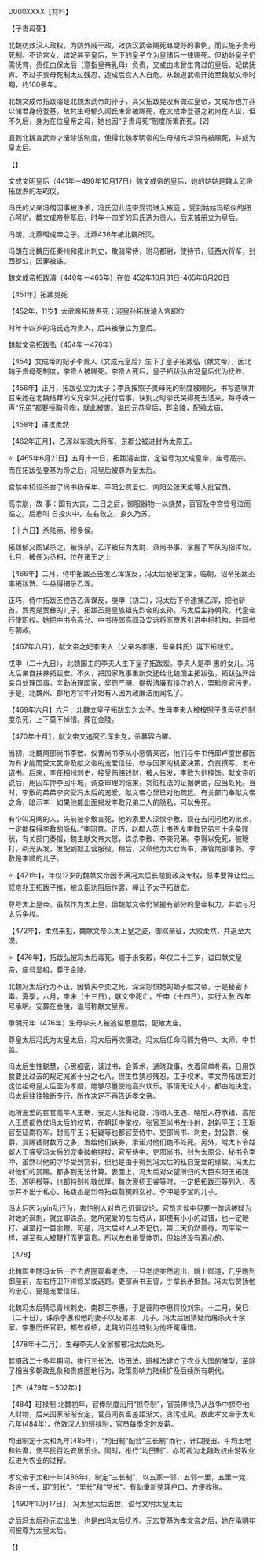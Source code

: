 D000XXXX【材料】

【子贵母死】

北魏彷效汉人政权，为防外戚干政，效仿汉武帝赐死赵婕妤的事例，而实施子贵母死制。不论宫女、嫔妃甚至皇后，生下的皇子立为皇储后一律赐死。但幼龄皇子仍需抚育，责任由保太后（意指皇帝乳母）负责，又或由未曾生育过的皇后、妃嫔抚育。不过子贵母死制太过残忍，造成后宫人人自危。从魏道武帝开始至魏献文帝时期，约100多年。

北魏文成帝拓跋濬是北魏太武帝的孙子，其父拓跋晃没有做过皇帝，文成帝也并非以储君身份登基，故其生母郁久闾氏未曾被赐死，在文成帝登基之初尚在人世，但不久后，身为在位皇帝之母，她也因“子贵母死”制度所累而死。[2]

直到北魏宣武帝才废除该制度，使得北魏孝明帝的生母胡充华没有被赐死，并成为皇太后。

【】

文成文明皇后（441年－490年10月17日）魏文成帝的皇后，她的姑姑是魏太武帝拓跋焘的左昭仪。

冯氏的父亲冯朗因事被诛杀，冯氏因此连带受罚进入掖庭 ，受到姑姑冯昭仪的细心呵护。魏文成帝登基后，时年十四岁的冯氏选为贵人，后来被册立为皇后。

冯朗，北燕昭成帝之子。北燕436年被北魏所灭。

冯朗在北魏历任秦州和雍州刺史，散骑常侍，驸马都尉，使持节，征西大将军，封西郡公，因罪被诛。

魏文成帝拓跋濬（440年－465年）在位	452年10月31日-465年6月20日

【451年】拓跋晃死

【452年，11岁】太武帝拓跋焘死；迎皇孙拓跋濬入宫即位

时年十四岁的冯氏选为贵人，后来被册立为皇后。

魏献文帝拓跋弘（454年－476年）

【454】文成帝的妃子李贵人（文成元皇后）生下了皇子拓跋弘（献文帝），因北魏子贵母死制度，李贵人被赐死。李贵人死后，皇子拓跋弘由冯皇后代为抚养，

【456年】正月，拓跋弘立为太子；李氏按照子贵母死的制度被赐死，书写遗嘱并召来她在北魏结拜的义兄李洪之托付后事，诀别之时李氏哭得死去活来，每呼唤一声“兄弟”都要捶胸号啕，就此被害。谥曰元恭皇后，葬金陵，配飨太庙。

【458年】进攻柔然

【462年正月】，乙浑以车骑大将军、东郡公被进封为太原王。

⭐️【465年6月21日】五月十一日，拓跋濬去世，定谥号为文成皇帝，庙号高宗。而在拓跋弘登基为帝之后，冯皇后被尊为皇太后。

宫禁中矫诏杀害了尚书杨保年、平阳公贾爱仁、南阳公张天度等大批官员。

高宗崩，故 事：国有大丧，三日之后，御服器物一以烧焚，百官及中宫皆号泣而临之。后悲叫 自投火中，左右救之，良久乃苏。

【十六日】杀陆丽、穆多侯。

拓跋郁又图谋杀之，被诛杀。乙浑被任为太尉、录尚书事，掌握了军队的指挥权。七月，被任为丞相，位在诸王之上

【466年】二月，侍中拓跋丕告发乙浑谋反，冯太后秘密定策，临朝，诏令拓跋丕率拓跋贺、牛益得捕杀乙浑。

正巧，侍中拓跋丕控告乙浑谋反，庚申（初二），冯太后下令逮捕乙浑，把他斩首。贾秀是贾彝的儿子。拓跋丕是皇族祖先烈帝的玄孙。冯太后主持朝政，代皇帝行使职权。她把中书令高允、中书侍郎高闾及安远将军贾秀引进中枢机构，共同参与朝政。



【467年八月】，献文帝之妃李夫人（父亲名李惠，母亲韩氏）诞下拓跋宏。

戊申（二十九日），北魏国主的李夫人生下皇子拓跋宏。李夫人是李 惠的女儿。冯太后亲自扶养拓跋宏。不久，把国家政事重新交还给北魏国主拓跋弘，拓跋弘开始亲自处理国事，辛勤治理国家，奖罚严明，提拔清廉有操守的人，罢黜贪官污吏。于是，北魏州、郡地方官中开始有人因为政廉洁而闻名了。



【469年六月】六月，北魏立皇子拓跋宏为太子。生母李夫人被按照子贵母死的制度杀死，上下莫不悼惜。葬在金陵。



【470年十月】，献文帝又追究乙浑余党，杀慕容白曜。

当初，北魏南部尚书李敷、仪曹尚书李从小感情亲密，他们与中书侍郎卢度世都因为有才能而受太武帝及献文帝的宠爱信任，参与国家的机密决策，负责撰写、发布诏书。后来，李任相州刺史，接受贿赂钱财，被人告发，李敷为他掩饰。献文帝听说后，用囚车押李回平城，调查审理的结果，贪赃枉法的证据确凿，应当处死。当时，李敷的弟弟李奕受冯太后的宠爱，献文帝心里已对他疏远。有关部门奉献文帝之命，暗示李：如果他能出面揭发李敷兄弟二人的隐私，可以免死。

有个叫冯阐的人，先前被李敷害死，他的家里人深恨李敷，现在去问问他的弟弟，一定能探得李敷的隐私。”李同意。正巧，赵郡人范上书告发李敷兄弟三十余条罪状，有关部门奏报，魏主献文帝大怒，诛杀李敷、李奕兄弟。李得以免死，被鞭打，剃光头发，发配到奴工营服役。稍后，又命他为太仓尚书，兼管南部事务。李敷是李顺的儿子。



⭐️【471年】，年仅17岁的魏献文帝因不满冯太后长期摄政及专权，原本要禅让给三叔京兆王拓跋子推，被众臣劝阻后作罢，禅让予太子拓跋宏。

尊号太上皇帝。虽然作为太上皇，但魏献文帝仍掌握有部分的皇帝权力，并欲与冯太后争权。

【472年】，柔然来犯，魏献文帝以太上皇之姿，御驾亲征，大败柔然，并追至大漠。



⭐️【476年】，拓跋弘被冯太后毒死，崩于永安殿，年仅二十三岁，谥曰献文皇帝，庙号显祖，葬于金陵。

北魏冯太后行为不正，因情夫李奕之死，深深怨恨她的嫡子献文帝，于是秘密下毒。夏季，六月，辛未（十三日），献文帝死亡。壬申（十四日），实行大赦,改年号承明。安葬在金陵，谥号称献文皇帝。

承明元年（476年）生母李夫人被追谥思皇后，配飨太庙。

尊皇太后冯氏为太皇太后，冯大后再次摄政。冯太后任命冯熙为侍中、太师、中书监。

冯太后生性聪慧，心思细密，读过书，会算术，通晓政事，衣着简单朴素，日用饮食要比过去的规定减省十分之七八，但生性猜忌残忍，工于权术。孝文帝拓跋宏对这位祖母皇太后至为孝顺，能够尽量使她高兴欢乐。事情无论大小，都由她决定。冯太后往往独断专行，所作决定不再告诉孝文帝。

她所宠爱的宦官高平人王琚、安定人张和杞嶷、冯翊人王遇、略阳人苻承祖、高阳人王质都依仗冯太后的权势，在朝廷中掌权。张官至尚书左仆射，封新平王；王琚官至征南将军，封高平王；杞嶷等也都官至侍中、吏部尚书、刺史，封公爵、侯爵，赏赐钱财数万之多，发给他们铁券，承诺对他们绝不处死。另外，崐太卜令姑臧人王睿受冯太后的宠幸破格提拔，官至侍中、吏部尚书，封为太原公。秘书令李冲，虽然以他的才华受到赏识，但也是由于得到冯太后的私自宠爱的缘故。冯太后对他们的赏赐，都多到无法计算。表面上，冯太后对众望所归的大臣东阳王拓跋丕、游明根等，也都特别礼敬优厚。每次褒扬王睿等时，一定把拓跋丕等列入，表示并不出于私心。拓跋丕是烈帝拓跋翳槐的玄孙。李冲是李宝的儿子。

冯太后因为yín乱行为，害怕别人对自己讥讽议论，官员言谈中只要一句话被疑为对她的讽刺，就立即诛杀。她所宠爱的左右侍从，即使有小小的过错，也一定鞭打，甚至打一百余鞭。可是，冯太后对人从不记仇，第二天仍然善待，同平常一样，甚至有人被鞭打而更富贵。所以左右虽受体罚，但始终没有离心的。

【478】

北魏国主随冯太后一齐去虎圈观看老虎，一只老虎突然逃出，跳上御道，几乎跑到御座前，左右侍卫吓得惊呆或逃跑。吏部尚书王睿，手拿长矛抵挡。冯太后赞扬他的忠心，更是宠爱信任。

北魏冯太后猜忌青州刺史、南郡王李惠，于是诬陷李惠将投刘宋。十二月，癸巳（二十日），诛杀李惠和他的妻子以及弟弟、儿子。冯太后因猜疑而屠杀灭十余家。李惠历任官职，都有成绩，北魏的百姓特别为他呼冤痛惜。

【478年十二月】，生母李夫人全家都被冯太后处死。

其摄政二十多年期间，推行三长法、均田法、班禄法建立了农业大国的雏型，革除了相当多朝政乱象和贵族圈地行为，政策影响力陆续扩及后续所有朝代。

【齐（479年－502年）】



【484】班禄制
北魏初年，官俸制度沿用“掠夺制”，官员俸禄乃从战争中掠夺他人财物，后来国家渐渐安定，官员间贫富差距渐大，贪污成风。故此孝文帝于太和八年(484年)，仿效汉人的班禄制，官员每季定时发薪。

均田制定于太和九年(485年)，“均田制”配合“三长制”而行，计口授田，平均土地和牲畜，使平民百姓安居乐业。同时，推行“均田制”，亦可视为北魏政权由游牧业跃进为农业的过程。

孝文帝于太和十年(486年)，制定“三长制”，以五家一邻，五邻一里，五里一党，各设一长，即“邻长”、“里长”和“党长”。有助重新整理户口，方便收税。



【490年10月17日】，冯太皇太后去世，谥号文明太皇太后

之后冯太后孙元宏出生，也是由冯太后抚养。元宏登基为孝文帝之后，她在承明年间被尊为太皇太后。

【】